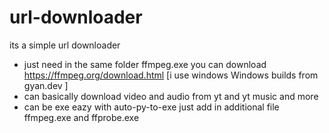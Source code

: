 # url-downloader

its a simple url downloader
- just need in the same folder ffmpeg.exe you can download https://ffmpeg.org/download.html [i use windows Windows builds from gyan.dev ]
- can basically download video and audio from yt and yt music and more
- can be exe eazy with auto-py-to-exe just add in additional file ffmpeg.exe and ffprobe.exe
